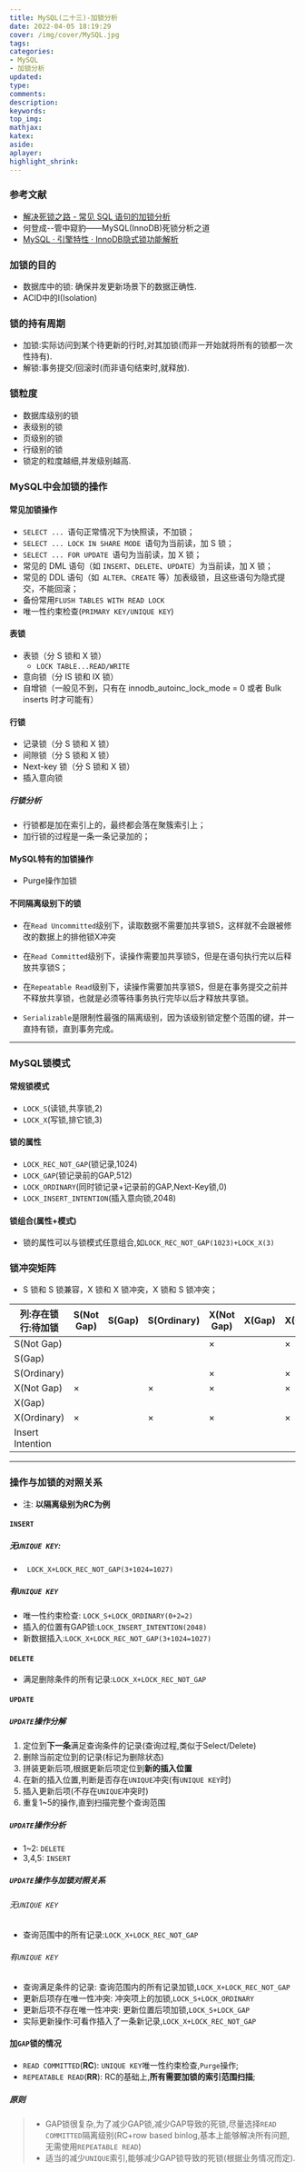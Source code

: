 ```yaml
---
title: MySQL(二十三)-加锁分析
date: 2022-04-05 18:19:29
cover: /img/cover/MySQL.jpg
tags:
categories:
- MySQL
- 加锁分析
updated:
type:
comments:
description:
keywords:
top_img:
mathjax:
katex:
aside:
aplayer:
highlight_shrink:
---
```


### 参考文献

* [解决死锁之路 - 常见 SQL 语句的加锁分析](https://www.aneasystone.com/archives/2017/12/solving-dead-locks-three.html)
* 何登成--管中窥豹——MySQL(InnoDB)死锁分析之道
* [MySQL · 引擎特性 · InnoDB隐式锁功能解析](http://mysql.taobao.org/monthly/2020/09/06/)

### 加锁的目的

* 数据库中的锁: 确保并发更新场景下的数据正确性.
* ACID中的I(Isolation)

### 锁的持有周期

* 加锁:实际访问到某个待更新的行时,对其加锁(而非一开始就将所有的锁都一次性持有).
* 解锁:事务提交/回滚时(而非语句结束时,就释放).

### 锁粒度

* 数据库级别的锁
* 表级别的锁
* 页级别的锁
* 行级别的锁
* 锁定的粒度越细,并发级别越高.

### MySQL中会加锁的操作

#### 常见加锁操作

* `SELECT ... `语句正常情况下为快照读，不加锁；
* `SELECT ... LOCK IN SHARE MODE `语句为当前读，加 S 锁；
* `SELECT ... FOR UPDATE `语句为当前读，加 X 锁；
* 常见的 DML 语句（如 `INSERT`、`DELETE`、`UPDATE`）为当前读，加 X 锁；
* 常见的 DDL 语句（如` ALTER`、`CREATE` 等）加表级锁，且这些语句为隐式提交，不能回滚；
* 备份常用`FLUSH TABLES WITH READ LOCK`
* 唯一性约束检查(`PRIMARY KEY/UNIQUE KEY`)

#### 表锁

* 表锁（分 S 锁和 X 锁）
  * `LOCK TABLE...READ/WRITE`
* 意向锁（分 IS 锁和 IX 锁）
* 自增锁（一般见不到，只有在 innodb_autoinc_lock_mode = 0 或者 Bulk inserts 时才可能有）

#### 行锁

* 记录锁（分 S 锁和 X 锁）
* 间隙锁（分 S 锁和 X 锁）
* Next-key 锁（分 S 锁和 X 锁）
* 插入意向锁

##### 行锁分析

* 行锁都是加在索引上的，最终都会落在聚簇索引上；
* 加行锁的过程是一条一条记录加的；

#### MySQL特有的加锁操作

* Purge操作加锁

#### 不同隔离级别下的锁

* 在`Read Uncommitted`级别下，读取数据不需要加共享锁S，这样就不会跟被修改的数据上的排他锁X冲突

* 在`Read Committed`级别下，读操作需要加共享锁S，但是在语句执行完以后释放共享锁S；

* 在`Repeatable Read`级别下，读操作需要加共享锁S，但是在事务提交之前并不释放共享锁，也就是必须等待事务执行完毕以后才释放共享锁。

* `Serializable`是限制性最强的隔离级别，因为该级别锁定整个范围的键，并一直持有锁，直到事务完成。

----



### MySQL锁模式

#### 常规锁模式

* `LOCK_S`(读锁,共享锁,2)
* `LOCK_X`(写锁,排它锁,3)

#### 锁的属性

* `LOCK_REC_NOT_GAP`(锁记录,1024)
* `LOCK_GAP`(锁记录前的GAP,512)
* `LOCK_ORDINARY`(同时锁记录+记录前的GAP,Next-Key锁,0)
* `LOCK_INSERT_INTENTION`(插入意向锁,2048)

#### 锁组合(属性+模式)

* 锁的属性可以与锁模式任意组合,如`LOCK_REC_NOT_GAP(1023)+LOCK_X(3)`

### 锁冲突矩阵

* S 锁和 S 锁兼容，X 锁和 X 锁冲突，X 锁和 S 锁冲突；

| 列:存在锁<br>行:待加锁 | S(Not Gap) | S(Gap) | S(Ordinary) | X(Not Gap) | X(Gap) | X(Ordinary) | Insert Intention |
| ---------------------- | ---------- | ------ | ----------- | ---------- | ------ | ----------- | ---------------- |
| S(Not Gap)             |            |        |             | ×          |        | ×           |                  |
| S(Gap)                 |            |        |             |            |        |             | ×                |
| S(Ordinary)            |            |        |             | ×          |        | ×           | ×                |
| X(Not Gap)             | ×          |        | ×           | ×          |        | ×           |                  |
| X(Gap)                 |            |        |             |            |        |             | ×                |
| X(Ordinary)            | ×          |        | ×           | ×          |        | ×           | ×                |
| Insert Intention       |            |        |             |            |        |             |                  |

----



### 操作与加锁的对照关系

* 注: **以隔离级别为RC为例**

#### `INSERT`

##### 无`UNIQUE KEY`:

* ` LOCK_X+LOCK_REC_NOT_GAP(3+1024=1027)`

##### 有`UNIQUE KEY`

  * 唯一性约束检查: `LOCK_S+LOCK_ORDINARY(0+2=2)`
  * 插入的位置有GAP锁:`LOCK_INSERT_INTENTION(2048)`
  * 新数据插入:`LOCK_X+LOCK_REC_NOT_GAP(3+1024=1027)`

#### `DELETE`

* 满足删除条件的所有记录:`LOCK_X+LOCK_REC_NOT_GAP`

#### `UPDATE`

##### `UPDATE`操作分解

1. 定位到**下一条**满足查询条件的记录(查询过程,类似于Select/Delete)
2. 删除当前定位到的记录(标记为删除状态)
3. 拼装更新后项,根据更新后项定位到**新的插入位置**
4. 在新的插入位置,判断是否存在`UNIQUE`冲突(有`UNIQUE KEY`时)
5. 插入更新后项(不存在`UNIQUE`冲突时)
6. 重复1~5的操作,直到扫描完整个查询范围

##### `UPDATE`操作分析

* 1~2: `DELETE`
* 3,4,5: `INSERT`

##### `UPDATE`操作与加锁对照关系

###### 无`UNIQUE KEY`

* 查询范围中的所有记录:`LOCK_X+LOCK_REC_NOT_GAP`

###### 有`UNIQUE KEY`

* 查询满足条件的记录: 查询范围内的所有记录加锁,`LOCK_X+LOCK_REC_NOT_GAP`
* 更新后项存在唯一性冲突: 冲突项上的加锁,`LOCK_S+LOCK_ORDINARY`
* 更新后项不存在唯一性冲突: 更新位置后项加锁,`LOCK_S+LOCK_GAP`
* 实际更新操作:可看作插入了一条新记录,`LOCK_X+LOCK_REC_NOT_GAP`

#### 加`GAP`锁的情况

* `READ COMMITTED`(**RC**): `UNIQUE KEY`唯一性约束检查,`Purge`操作;
* `REPEATABLE READ`(**RR**): RC的基础上,**所有需要加锁的索引范围扫描**;

##### 原则

> * GAP锁很复杂,为了减少GAP锁,减少GAP导致的死锁,尽量选择`READ COMMITTED`隔离级别(RC+row based binlog,基本上能够解决所有问题,无需使用`REPEATABLE READ`)
> * 适当的减少`UNIQUE`索引,能够减少GAP锁导致的死锁(根据业务情况而定).
